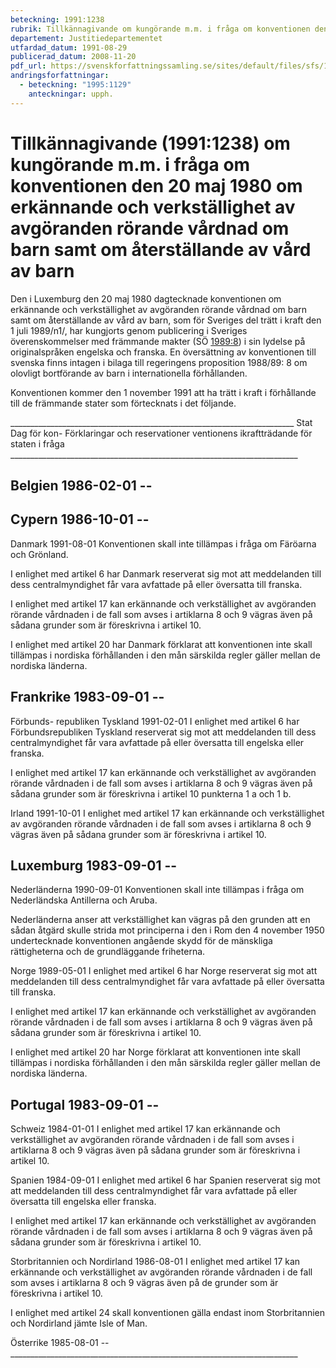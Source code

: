 ```yaml
---
beteckning: 1991:1238
rubrik: Tillkännagivande om kungörande m.m. i fråga om konventionen den 20 maj 1980 om erkännande och verkställighet av avgöranden rörande vårdnad om barn samt om återställande av vård av barn
departement: Justitiedepartementet
utfardad_datum: 1991-08-29
publicerad_datum: 2008-11-20
pdf_url: https://svenskforfattningssamling.se/sites/default/files/sfs/1991-08/SFS1991-1238.pdf
andringsforfattningar:
  - beteckning: "1995:1129"
    anteckningar: upph.
---
```


# Tillkännagivande (1991:1238) om kungörande m.m. i fråga om konventionen den 20 maj 1980 om erkännande och verkställighet av avgöranden rörande vårdnad om barn samt om återställande av vård av barn

Den i Luxemburg den 20 maj 1980 dagtecknade konventionen om erkännande och verkställighet av avgöranden rörande vårdnad om barn samt om återställande av vård av barn, som för Sveriges del trätt i kraft den 1 juli 1989/n1/, har kungjorts genom publicering i Sveriges överenskommelser med främmande makter (SÖ [1989:8](https://selex.se/eli/sfs/1989/8)) i sin lydelse på originalspråken engelska och franska. En översättning av konventionen till svenska finns intagen i bilaga till regeringens proposition 1988/89: 8 om olovligt bortförande av barn i internationella förhållanden.

Konventionen kommer den 1 november 1991 att ha trätt i kraft i förhållande till de främmande stater som förtecknats i det följande.

_______________________________________________________________________ Stat            Dag för kon-            Förklaringar och reservationer ventionens ikraftträdande för staten i fråga ________________________________________________________________________

## Belgien         1986-02-01              --

## Cypern          1986-10-01              --

Danmark         1991-08-01              Konventionen skall inte tillämpas i fråga om Färöarna och Grönland.

I enlighet med artikel 6 har Danmark reserverat sig mot att meddelanden till dess centralmyndighet får vara avfattade på eller översatta till franska.

I enlighet med artikel 17 kan erkännande och verkställighet av avgöranden rörande vårdnaden i de fall som avses i artiklarna 8 och 9 vägras även på sådana grunder som är föreskrivna i artikel 10.

I enlighet med artikel 20 har Danmark förklarat att konventionen inte skall tillämpas i nordiska förhållanden i den mån särskilda regler gäller mellan de nordiska länderna.

## Frankrike       1983-09-01              --

Förbunds- republiken Tyskland        1991-02-01              I enlighet med artikel 6 har Förbundsrepubliken Tyskland reserverat sig mot att meddelanden till dess centralmyndighet får vara avfattade på eller översatta till engelska eller franska.

I enlighet med artikel 17 kan erkännande och verkställighet av avgöranden rörande vårdnaden i de fall som avses i artiklarna 8 och 9 vägras även på sådana grunder som är föreskrivna i artikel 10 punkterna 1 a och 1 b.

Irland          1991-10-01              I enlighet med artikel 17 kan erkännande och verkställighet av avgöranden rörande vårdnaden i de fall som avses i artiklarna 8 och 9 vägras även på sådana grunder som är föreskrivna i artikel 10.

## Luxemburg       1983-09-01              --

Nederländerna   1990-09-01              Konventionen skall inte tillämpas i fråga om Nederländska Antillerna och Aruba.

Nederländerna anser att verkställighet kan vägras på den grunden att en sådan åtgärd skulle strida mot principerna i den i Rom den 4 november 1950 undertecknade konventionen angående skydd för de mänskliga rättigheterna och de grundläggande friheterna.

Norge           1989-05-01              I enlighet med artikel 6 har Norge reserverat sig mot att meddelanden till dess centralmyndighet får vara avfattade på eller översatta till franska.

I enlighet med artikel 17 kan erkännande och verkställighet av avgöranden rörande vårdnaden i de fall som avses i artiklarna 8 och 9 vägras även på sådana grunder som är föreskrivna i artikel 10.

I enlighet med artikel 20 har Norge förklarat att konventionen inte skall tillämpas i nordiska förhållanden i den mån särskilda regler gäller mellan de nordiska länderna.

## Portugal        1983-09-01              --

Schweiz         1984-01-01              I enlighet med artikel 17 kan erkännande och verkställighet av avgöranden rörande vårdnaden i de fall som avses i artiklarna 8 och 9 vägras även på sådana grunder som är föreskrivna i artikel 10.

Spanien         1984-09-01              I enlighet med artikel 6 har Spanien reserverat sig mot att meddelanden till dess centralmyndighet får vara avfattade på eller översatta till engelska eller franska.

I enlighet med artikel 17 kan erkännande och verkställighet av avgöranden rörande vårdnaden i de fall som avses i artiklarna 8 och 9 vägras även på sådana grunder som är föreskrivna i artikel 10.

Storbritannien och Nordirland  1986-08-01              I enlighet med artikel 17 kan erkännande och verkställighet av avgöranden rörande vårdnaden i de fall som avses i artiklarna 8 och 9 vägras även på de grunder som är föreskrivna i artikel 10.

I enlighet med artikel 24 skall konventionen gälla endast inom Storbritannien och Nordirland jämte Isle of Man.

Österrike       1985-08-01              -- ________________________________________________________________________